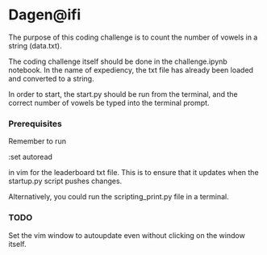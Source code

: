 # Dagen@ifi

The purpose of this coding challenge is to count the number of vowels in a string (data.txt). 

The coding challenge itself should be done in the challenge.ipynb notebook. In the name of expediency, the txt file has already been loaded and converted to a string. 

In order to start, the start.py should be run from the terminal, and the correct number of vowels be typed into the terminal prompt. 


### Prerequisites

Remember to run 

:set autoread

in vim for the leaderboard txt file. This is to ensure that it updates when the startup.py script pushes changes.

Alternatively, you could run the scripting_print.py file in a terminal. 



### TODO

Set the vim window to autoupdate even without clicking on the window itself. 
